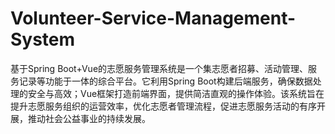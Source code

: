 # Volunteer-Service-Management-System
基于Spring Boot+Vue的志愿服务管理系统是一个集志愿者招募、活动管理、服务记录等功能于一体的综合平台。它利用Spring Boot构建后端服务，确保数据处理的安全与高效；Vue框架打造前端界面，提供简洁直观的操作体验。该系统旨在提升志愿服务组织的运营效率，优化志愿者管理流程，促进志愿服务活动的有序开展，推动社会公益事业的持续发展。
